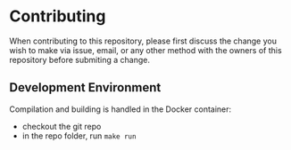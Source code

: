 # Contributing

When contributing to this repository, please first discuss the change you wish to make via issue,
email, or any other method with the owners of this repository before submiting a change. 

## Development Environment

Compilation and building is handled in the Docker container:
-   checkout the git repo
-   in the repo folder, run `make run`
